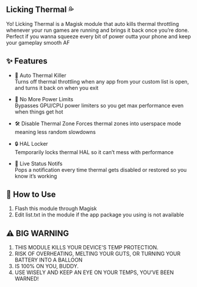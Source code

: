 ## Licking Thermal 💦

Yo! Licking Thermal is a Magisk module that auto kills thermal throttling whenever your run games are running and brings it back once you’re done.  Perfect if you wanna squeeze every bit of power outta your phone and keep your gameplay smooth AF

## ✨ Features

- 🚀 Auto Thermal Killer  
  Turns off thermal throttling when any app from your custom list is open, and turns it back on when you exit

- 🧠 No More Power Limits  
  Bypasses GPU/CPU power limiters so you get max performance even when things get hot

- 🛠 Disable Thermal Zone
  Forces thermal zones into userspace mode meaning less random slowdowns

- 🔒 HAL Locker  
  Temporarily locks thermal HAL so it can’t mess with performance

- 🔔 Live Status Notifs  
  Pops a notification every time thermal gets disabled or restored so you know it’s working

## 📂 How to Use

1. Flash this module through Magisk
2. Edit list.txt in the module if the app package you using is not available

## ⚠️ BIG WARNING
1. THIS MODULE KILLS YOUR DEVICE'S TEMP PROTECTION.
2. RISK OF OVERHEATING, MELTING YOUR GUTS, OR TURNING YOUR BATTERY INTO A BALLOON
3. IS 100% ON YOU, BUDDY.
4. USE WISELY AND KEEP AN EYE ON YOUR TEMPS, YOU’VE BEEN WARNED!
